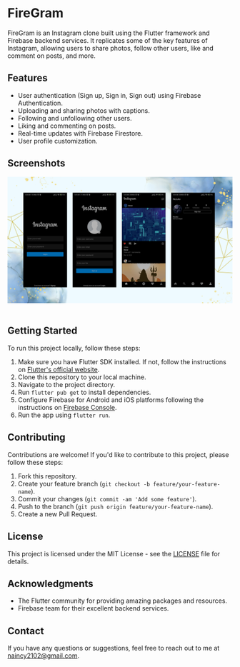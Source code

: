 # FireGram 

FireGram is an Instagram clone built using the Flutter framework and Firebase backend services. It replicates some of the key features of Instagram, allowing users to share photos, follow other users, like and comment on posts, and more.

## Features

- User authentication (Sign up, Sign in, Sign out) using Firebase Authentication.
- Uploading and sharing photos with captions.
- Following and unfollowing other users.
- Liking and commenting on posts.
- Real-time updates with Firebase Firestore.
- User profile customization.

## Screenshots
<img src="https://github.com/Naincy04/FireGram/blob/master/FireGram.png"> &nbsp; &nbsp;


## Getting Started

To run this project locally, follow these steps:

1. Make sure you have Flutter SDK installed. If not, follow the instructions on [Flutter's official website](https://flutter.dev/docs/get-started/install).
2. Clone this repository to your local machine.
3. Navigate to the project directory.
4. Run `flutter pub get` to install dependencies.
5. Configure Firebase for Android and iOS platforms following the instructions on [Firebase Console](https://console.firebase.google.com/).
6. Run the app using `flutter run`.

## Contributing

Contributions are welcome! If you'd like to contribute to this project, please follow these steps:

1. Fork this repository.
2. Create your feature branch (`git checkout -b feature/your-feature-name`).
3. Commit your changes (`git commit -am 'Add some feature'`).
4. Push to the branch (`git push origin feature/your-feature-name`).
5. Create a new Pull Request.

## License

This project is licensed under the MIT License - see the [LICENSE](LICENSE) file for details.

## Acknowledgments

- The Flutter community for providing amazing packages and resources.
- Firebase team for their excellent backend services.

## Contact

If you have any questions or suggestions, feel free to reach out to me at [naincy2102@gmail.com](mailto:naincy2102@gmail.com).


